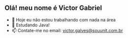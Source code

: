 ## Olá! meu nome é Victor Gabriel

- 🔭 Hoje eu não estou trabalhando com nada na área
- 🌱 Estudando Java!
- 📫 Contate-me no email: victor.galves@souunit.com.br


